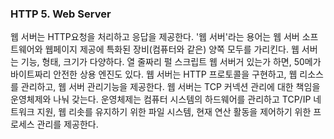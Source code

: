 ### HTTP 5. Web Server

웹 서버는 HTTP요청을 처리하고 응답을 제공한다. '웹 서버'라는 용어는 웹 서버 소프트웨어와 웹페이지 제공에 특화된 장비(컴퓨터와 같은) 양쪽 모두를 가리킨다.
웹 서버는 기능, 형태, 크기가 다양하다. 열 줄짜리 펄 스크립트 웹 서버거 있는가 하면, 50메가바이트짜리 안전한 상용 엔진도 있다.
웹 서버는 HTTP 프로토콜을 구현하고, 웹 리소스를 관리하고, 웹 서버 관리기능을 제공한다.
웹 서버는 TCP 커넥션 관리에 대한 책임을 운영체제와 나눠 갖는다. 운영체제는 컴퓨터 시스템의 하드웨어를 관리하고 TCP/IP 네트워크 지원, 웹 리솟를 유지하기 위한 파일 시스템, 현재 연산 활동을 제어하기 위한 프로세스 관리를 제공한다.

